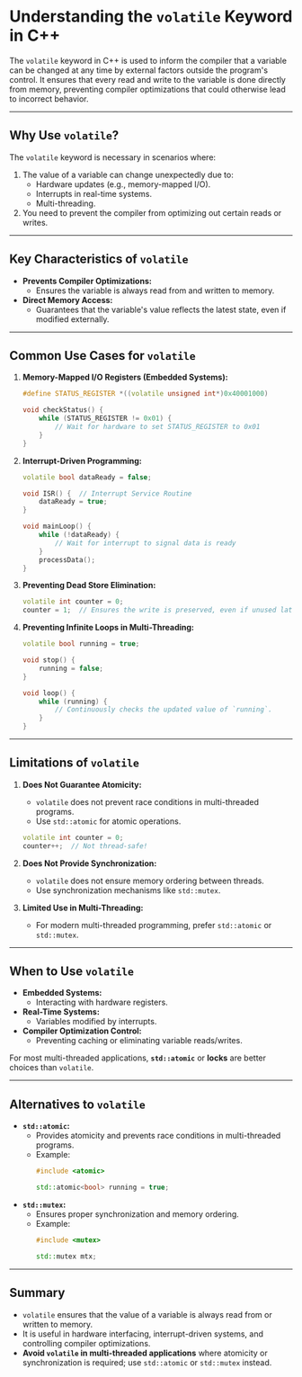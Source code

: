
# Understanding the `volatile` Keyword in C++

The `volatile` keyword in C++ is used to inform the compiler that a variable can be changed at any time by external factors outside the program's control. It ensures that every read and write to the variable is done directly from memory, preventing compiler optimizations that could otherwise lead to incorrect behavior.

---

## Why Use `volatile`?
The `volatile` keyword is necessary in scenarios where:
1. The value of a variable can change unexpectedly due to:
   - Hardware updates (e.g., memory-mapped I/O).
   - Interrupts in real-time systems.
   - Multi-threading.
2. You need to prevent the compiler from optimizing out certain reads or writes.

---

## Key Characteristics of `volatile`
- **Prevents Compiler Optimizations:**
  - Ensures the variable is always read from and written to memory.
- **Direct Memory Access:**
  - Guarantees that the variable's value reflects the latest state, even if modified externally.

---

## Common Use Cases for `volatile`
1. **Memory-Mapped I/O Registers (Embedded Systems):**
   ```cpp
   #define STATUS_REGISTER *((volatile unsigned int*)0x40001000)
   
   void checkStatus() {
       while (STATUS_REGISTER != 0x01) {
           // Wait for hardware to set STATUS_REGISTER to 0x01
       }
   }
   ```

2. **Interrupt-Driven Programming:**
   ```cpp
   volatile bool dataReady = false;
   
   void ISR() {  // Interrupt Service Routine
       dataReady = true;
   }
   
   void mainLoop() {
       while (!dataReady) {
           // Wait for interrupt to signal data is ready
       }
       processData();
   }
   ```

3. **Preventing Dead Store Elimination:**
   ```cpp
   volatile int counter = 0;
   counter = 1;  // Ensures the write is preserved, even if unused later.
   ```

4. **Preventing Infinite Loops in Multi-Threading:**
   ```cpp
   volatile bool running = true;
   
   void stop() {
       running = false;
   }
   
   void loop() {
       while (running) {
           // Continuously checks the updated value of `running`.
       }
   }
   ```

---

## Limitations of `volatile`
1. **Does Not Guarantee Atomicity:**
   - `volatile` does not prevent race conditions in multi-threaded programs.
   - Use `std::atomic` for atomic operations.
   ```cpp
   volatile int counter = 0;
   counter++;  // Not thread-safe!
   ```

2. **Does Not Provide Synchronization:**
   - `volatile` does not ensure memory ordering between threads.
   - Use synchronization mechanisms like `std::mutex`.

3. **Limited Use in Multi-Threading:**
   - For modern multi-threaded programming, prefer `std::atomic` or `std::mutex`.

---

## When to Use `volatile`
- **Embedded Systems:**
  - Interacting with hardware registers.
- **Real-Time Systems:**
  - Variables modified by interrupts.
- **Compiler Optimization Control:**
  - Preventing caching or eliminating variable reads/writes.

For most multi-threaded applications, **`std::atomic`** or **locks** are better choices than `volatile`.

---

## Alternatives to `volatile`
- **`std::atomic`:**
  - Provides atomicity and prevents race conditions in multi-threaded programs.
  - Example:
    ```cpp
    #include <atomic>

    std::atomic<bool> running = true;
    ```
- **`std::mutex`:**
  - Ensures proper synchronization and memory ordering.
  - Example:
    ```cpp
    #include <mutex>

    std::mutex mtx;
    ```

---

## Summary
- `volatile` ensures that the value of a variable is always read from or written to memory.
- It is useful in hardware interfacing, interrupt-driven systems, and controlling compiler optimizations.
- **Avoid `volatile` in multi-threaded applications** where atomicity or synchronization is required; use `std::atomic` or `std::mutex` instead.

